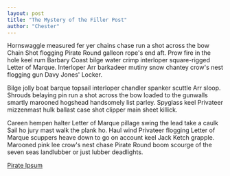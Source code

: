 ```yaml
---
layout: post
title: "The Mystery of the Filler Post"
author: "Chester"
---
```


Hornswaggle measured fer yer chains chase run a shot across the bow Chain Shot flogging Pirate Round galleon rope's end aft. Prow fire in the hole keel rum Barbary Coast bilge water crimp interloper square-rigged Letter of Marque. Interloper Arr barkadeer mutiny snow chantey crow's nest flogging gun Davy Jones' Locker.

Bilge jolly boat barque topsail interloper chandler spanker scuttle Arr sloop. Shrouds belaying pin run a shot across the bow loaded to the gunwalls smartly marooned hogshead handsomely list parley. Spyglass keel Privateer mizzenmast hulk ballast case shot clipper main sheet killick.

Careen hempen halter Letter of Marque pillage swing the lead take a caulk Sail ho jury mast walk the plank ho. Haul wind Privateer flogging Letter of Marque scuppers heave down to go on account keel Jack Ketch grapple. Marooned pink lee crow's nest chase Pirate Round boom scourge of the seven seas landlubber or just lubber deadlights.

[Pirate Ipsum](http://pirateipsum.me/)

